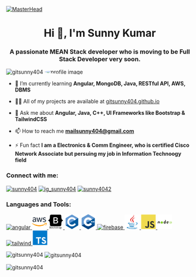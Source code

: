 [![MasterHead](https://1.bp.blogspot.com/-7A4WynwLsMw/XbBpCXG8fHI/AAAAAAAAMt4/uOa1bpLskYgrwGbllhSu2SDj_Mig8SXJQCLcBGAsYHQ/s1600/2000_600px.gif)](https://rishavchanda.io)

<h1 align="center">Hi 👋, I'm Sunny Kumar</h1>
<h3 align="center">A passionate MEAN Stack developer who is moving to be Full Stack Developer very soon.</h3>

<img src="https://cdn.dribbble.com/users/2131993/screenshots/4948736/media/45dceb640723d72436c427add7966cf8.gif" align="right" width="400" alt="profile image" style="border-radius: 50%;">

<p align="left"> <img src="https://komarev.com/ghpvc/?username=gitsunny404&label=Profile%20views&color=0e75b6&style=flat" style="border-radius=5rem" alt="gitsunny404" /> </p>

- 🌱 I’m currently learning **Angular, MongoDB, Java, RESTful API, AWS, DBMS**

- 👨‍💻 All of my projects are available at [gitsunny404.github.io](gitsunny404.github.io)

- 💬 Ask me about **Angular, Java, C++, UI Frameworks like Bootstrap & TailwindCSS**

- 📫 How to reach me **mailsunny404@gmail.com**

- ⚡ Fun fact **I am a Electronics & Comm Engineer, who is certified Cisco Network Associate but persuing my job in Information Technoogy field**

<h3 align="left">Connect with me:</h3>
<p align="left">
<a href="https://linkedin.com/in/sunny404" target="blank"><img align="center" src="https://raw.githubusercontent.com/rahuldkjain/github-profile-readme-generator/master/src/images/icons/Social/linked-in-alt.svg" alt="sunny404" height="30" width="40" /></a>
<a href="https://instagram.com/ig_sunny404" target="blank"><img align="center" src="https://raw.githubusercontent.com/rahuldkjain/github-profile-readme-generator/master/src/images/icons/Social/instagram.svg" alt="ig_sunny404" height="30" width="40" /></a>
<a href="https://www.leetcode.com/sunny4042" target="blank"><img align="center" src="https://raw.githubusercontent.com/rahuldkjain/github-profile-readme-generator/master/src/images/icons/Social/leet-code.svg" alt="sunny4042" height="30" width="40" /></a>
</p>

<h3 align="left">Languages and Tools:</h3>
<p align="left"> <a href="https://angular.io" target="_blank" rel="noreferrer"> <img src="https://angular.io/assets/images/logos/angular/angular.svg" alt="angular" width="40" height="40"/> </a> <a href="https://aws.amazon.com" target="_blank" rel="noreferrer"> <img src="https://raw.githubusercontent.com/devicons/devicon/master/icons/amazonwebservices/amazonwebservices-original-wordmark.svg" alt="aws" width="40" height="40"/> </a> <a href="https://getbootstrap.com" target="_blank" rel="noreferrer"> <img src="https://raw.githubusercontent.com/devicons/devicon/master/icons/bootstrap/bootstrap-plain-wordmark.svg" alt="bootstrap" width="40" height="40"/> </a> <a href="https://www.cprogramming.com/" target="_blank" rel="noreferrer"> <img src="https://raw.githubusercontent.com/devicons/devicon/master/icons/c/c-original.svg" alt="c" width="40" height="40"/> </a> <a href="https://www.w3schools.com/cpp/" target="_blank" rel="noreferrer"> <img src="https://raw.githubusercontent.com/devicons/devicon/master/icons/cplusplus/cplusplus-original.svg" alt="cplusplus" width="40" height="40"/> </a> <a href="https://firebase.google.com/" target="_blank" rel="noreferrer"> <img src="https://www.vectorlogo.zone/logos/firebase/firebase-icon.svg" alt="firebase" width="40" height="40"/> </a> <a href="https://www.java.com" target="_blank" rel="noreferrer"> <img src="https://raw.githubusercontent.com/devicons/devicon/master/icons/java/java-original.svg" alt="java" width="40" height="40"/> </a> <a href="https://developer.mozilla.org/en-US/docs/Web/JavaScript" target="_blank" rel="noreferrer"> <img src="https://raw.githubusercontent.com/devicons/devicon/master/icons/javascript/javascript-original.svg" alt="javascript" width="40" height="40"/> </a> <a href="https://nodejs.org" target="_blank" rel="noreferrer"> <img src="https://raw.githubusercontent.com/devicons/devicon/master/icons/nodejs/nodejs-original-wordmark.svg" alt="nodejs" width="40" height="40"/> </a> <a href="https://tailwindcss.com/" target="_blank" rel="noreferrer"> <img src="https://www.vectorlogo.zone/logos/tailwindcss/tailwindcss-icon.svg" alt="tailwind" width="40" height="40"/> </a> <a href="https://www.typescriptlang.org/" target="_blank" rel="noreferrer"> <img src="https://raw.githubusercontent.com/devicons/devicon/master/icons/typescript/typescript-original.svg" alt="typescript" width="40" height="40"/> </a> </p>

<p><img align="left" src="https://github-readme-stats.vercel.app/api/top-langs?username=gitsunny404&show_icons=true&locale=en&layout=compact" alt="gitsunny404" /></p>

<p>&nbsp;<img align="center" src="https://github-readme-stats.vercel.app/api?username=gitsunny404&show_icons=true&locale=en" alt="gitsunny404" /></p>

<p><img align="center" src="https://github-readme-streak-stats.herokuapp.com/?user=gitsunny404&" alt="gitsunny404" /></p>
